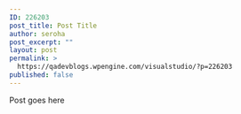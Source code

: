 ```yaml
---
ID: 226203
post_title: Post Title
author: seroha
post_excerpt: ""
layout: post
permalink: >
  https://qadevblogs.wpengine.com/visualstudio/?p=226203
published: false
---
```

Post goes here
